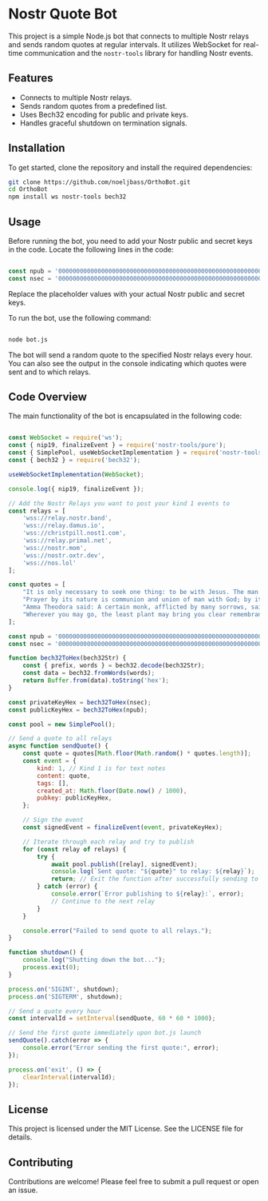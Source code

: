 # Nostr Quote Bot

This project is a simple Node.js bot that connects to multiple Nostr relays and sends random quotes at regular intervals. It utilizes WebSocket for real-time communication and the `nostr-tools` library for handling Nostr events.

## Features

- Connects to multiple Nostr relays.
- Sends random quotes from a predefined list.
- Uses Bech32 encoding for public and private keys.
- Handles graceful shutdown on termination signals.

## Installation

To get started, clone the repository and install the required dependencies:

```bash
git clone https://github.com/noeljbass/OrthoBot.git
cd OrthoBot
npm install ws nostr-tools bech32
```

## Usage

Before running the bot, you need to add your Nostr public and secret keys in the code. Locate the following lines in the code:

```javascript

const npub = '000000000000000000000000000000000000000000000000000000000000000'; // Add your bot npub here
const nsec = '000000000000000000000000000000000000000000000000000000000000000'; // Add your bot nsec here
```

Replace the placeholder values with your actual Nostr public and secret keys.

To run the bot, use the following command:

```bash

node bot.js
```

The bot will send a random quote to the specified Nostr relays every hour. You can also see the output in the console indicating which quotes were sent and to which relays.

## Code Overview

The main functionality of the bot is encapsulated in the following code:

```javascript

const WebSocket = require('ws');
const { nip19, finalizeEvent } = require('nostr-tools/pure');
const { SimplePool, useWebSocketImplementation } = require('nostr-tools/pool');
const { bech32 } = require('bech32');

useWebSocketImplementation(WebSocket);

console.log({ nip19, finalizeEvent });

// Add the Nostr Relays you want to post your kind 1 events to
const relays = [
    'wss://relay.nostr.band',
    'wss://relay.damus.io',
    'wss://christpill.nost1.com',
    'wss://relay.primal.net',
    'wss://nostr.mom',
    'wss://nostr.oxtr.dev',
    'wss://nos.lol'
];

const quotes = [
    "It is only necessary to seek one thing: to be with Jesus. The man who remains with Jesus is rich, even if he is poor with regard to material things. Who ever desires the earthly more than the heavenly loses both the earthly and the heavenly. But whoever seeks the heavenly is Lord of the whole world. - Ignatius Bryanchaninov #biblestr #orthodoxy #ChristIsKing #christianity #orthobot",
    "Prayer by its nature is communion and union of man with God; by its action it is the reconciliation of man with God, the mother and daughter of tears, a bridge for crossing temptations, a wall of protection from afflictions, a crushing of conflicts, boundless activity, the spring of virtues, the source of spiritual gifts, invisible progress, food of the soul, the enlightening of the mind, an axe for despair, a demonstration of hope, release from sorrow, the wealth of monks. - Ignatius Bryanchaninov #biblestr #orthodoxy #ChristIsKing #christianity #orthobot",
    "Amma Theodora said: A certain monk, afflicted by many sorrows, said to himself, 'Leave this place.' With these words he began to put his sandals on his feet, and suddenly he saw the devil in the form of a man sitting in the corner of his cell. The devil was also putting on his sandals. He said to the monk, 'Are you leaving here because of me? Well then, wherever you go, I will be there before you.' - Ignatius Bryanchaninov #biblestr #orthodoxy #ChristIsKing #christianity #orthobot",
    "Wherever you may go, the least plant may bring you clear remembrance of the Creator. - Saint Basil #biblestr #orthodoxy #ChristIsKing #christianity #orthobot"
];

const npub = '000000000000000000000000000000000000000000000000000000000000000'; // Add your bot npub here
const nsec = '000000000000000000000000000000000000000000000000000000000000000'; // Add your bot nsec here

function bech32ToHex(bech32Str) {
    const { prefix, words } = bech32.decode(bech32Str);
    const data = bech32.fromWords(words);
    return Buffer.from(data).toString('hex');
}

const privateKeyHex = bech32ToHex(nsec);
const publicKeyHex = bech32ToHex(npub);

const pool = new SimplePool();

// Send a quote to all relays
async function sendQuote() {
    const quote = quotes[Math.floor(Math.random() * quotes.length)];
    const event = {
        kind: 1, // Kind 1 is for text notes
        content: quote,
        tags: [],
        created_at: Math.floor(Date.now() / 1000),
        pubkey: publicKeyHex,
    };

    // Sign the event
    const signedEvent = finalizeEvent(event, privateKeyHex);

    // Iterate through each relay and try to publish
    for (const relay of relays) {
        try {
            await pool.publish([relay], signedEvent);
            console.log(`Sent quote: "${quote}" to relay: ${relay}`);
            return; // Exit the function after successfully sending to one relay
        } catch (error) {
            console.error(`Error publishing to ${relay}:`, error);
            // Continue to the next relay
        }
    }

    console.error("Failed to send quote to all relays.");
}

function shutdown() {
    console.log("Shutting down the bot...");
    process.exit(0);
}

process.on('SIGINT', shutdown);
process.on('SIGTERM', shutdown);

// Send a quote every hour
const intervalId = setInterval(sendQuote, 60 * 60 * 1000); 

// Send the first quote immediately upon bot.js launch
sendQuote().catch(error => {
    console.error("Error sending the first quote:", error);
});

process.on('exit', () => {
    clearInterval(intervalId);
});
```
## License

This project is licensed under the MIT License. See the LICENSE file for details.

## Contributing

Contributions are welcome! Please feel free to submit a pull request or open an issue.
